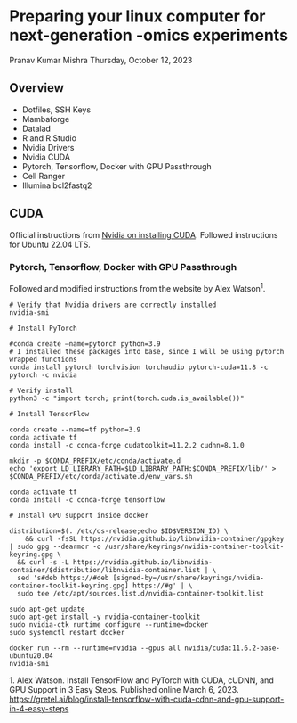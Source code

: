 # Preparing your linux computer for next-generation -omics experiments
Pranav Kumar Mishra
Thursday, October 12, 2023

## Overview

- Dotfiles, SSH Keys
- Mambaforge
- Datalad
- R and R Studio
- Nvidia Drivers
- Nvidia CUDA
- Pytorch, Tensorflow, Docker with GPU Passthrough
- Cell Ranger
- Illumina bcl2fastq2

## CUDA

Official instructions from [Nvidia on installing
CUDA](https://docs.nvidia.com/cuda/cuda-installation-guide-linux/index.html#).
Followed instructions for Ubuntu 22.04 LTS.

### Pytorch, Tensorflow, Docker with GPU Passthrough

Followed and modified instructions from the website by Alex
Watson<sup>1</sup>.

``` {bash}
# Verify that Nvidia drivers are correctly installed
nvidia-smi
```

``` {bash}
# Install PyTorch

#conda create –name=pytorch python=3.9
# I installed these packages into base, since I will be using pytorch wrapped functions
conda install pytorch torchvision torchaudio pytorch-cuda=11.8 -c pytorch -c nvidia

# Verify install
python3 -c "import torch; print(torch.cuda.is_available())"
```

``` {bash}
# Install TensorFlow

conda create --name=tf python=3.9
conda activate tf
conda install -c conda-forge cudatoolkit=11.2.2 cudnn=8.1.0

mkdir -p $CONDA_PREFIX/etc/conda/activate.d
echo 'export LD_LIBRARY_PATH=$LD_LIBRARY_PATH:$CONDA_PREFIX/lib/' > $CONDA_PREFIX/etc/conda/activate.d/env_vars.sh

conda activate tf
conda install -c conda-forge tensorflow
```

``` {bash}
# Install GPU support inside docker

distribution=$(. /etc/os-release;echo $ID$VERSION_ID) \
    && curl -fsSL https://nvidia.github.io/libnvidia-container/gpgkey | sudo gpg --dearmor -o /usr/share/keyrings/nvidia-container-toolkit-keyring.gpg \
  && curl -s -L https://nvidia.github.io/libnvidia-container/$distribution/libnvidia-container.list | \
  sed 's#deb https://#deb [signed-by=/usr/share/keyrings/nvidia-container-toolkit-keyring.gpg] https://#g' | \
  sudo tee /etc/apt/sources.list.d/nvidia-container-toolkit.list
  
sudo apt-get update
sudo apt-get install -y nvidia-container-toolkit
sudo nvidia-ctk runtime configure --runtime=docker
sudo systemctl restart docker

docker run --rm --runtime=nvidia --gpus all nvidia/cuda:11.6.2-base-ubuntu20.04 
nvidia-smi
```

<div id="refs" class="references csl-bib-body">

<div id="ref-alexwatson2023" class="csl-entry">

<span class="csl-left-margin">1.
</span><span class="csl-right-inline">Alex Watson. Install TensorFlow
and PyTorch with CUDA, cUDNN, and GPU Support in 3 Easy Steps. Published
online March 6, 2023.
<https://gretel.ai/blog/install-tensorflow-with-cuda-cdnn-and-gpu-support-in-4-easy-steps></span>

</div>

</div>
